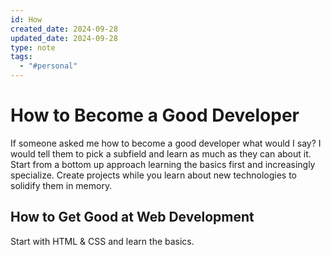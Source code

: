 ```yaml
---
id: How
created_date: 2024-09-28
updated_date: 2024-09-28
type: note
tags:
  - "#personal"
---
```


# How to Become a Good Developer

If someone asked me how to become a good developer what would I say? I would tell them to pick a subfield and learn as much as they can about it. Start from a bottom up approach learning the basics first and increasingly specialize. Create projects while you learn about new technologies to solidify them in memory. 

## How to Get Good at Web Development

Start with HTML & CSS and learn the basics.
